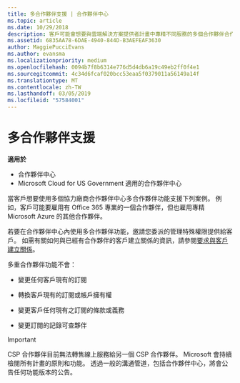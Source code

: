 ```yaml
---
title: 多合作夥伴支援 | 合作夥伴中心
ms.topic: article
ms.date: 10/29/2018
description: 客戶可能會想要與雲端解決方案提供者計畫中專精不同服務的多個合作夥伴合作。
ms.assetid: 6835AA78-6DAE-4940-844D-B3AEFEAF3630
author: MaggiePucciEvans
ms.author: evansma
ms.localizationpriority: medium
ms.openlocfilehash: 0094b7f8b6314e776d5d4db6a19c49eb2ff0f4e1
ms.sourcegitcommit: 4c34d6fcaf020bcc53eaa5f0379011a56149a14f
ms.translationtype: MT
ms.contentlocale: zh-TW
ms.lasthandoff: 03/05/2019
ms.locfileid: "57584001"
---
```

# <a name="multi-partner-support"></a>多合作夥伴支援

**適用於**

-  合作夥伴中心
-  Microsoft Cloud for US Government 適用的合作夥伴中心


當客戶想要使用多個協力廠商合作夥伴中心多合作夥伴功能支援下列案例。 例如，客戶可能要雇用有 Office 365 專業的一個合作夥伴，但也雇用專精 Microsoft Azure 的其他合作夥伴。

若要在合作夥伴中心內使用多合作夥伴功能，邀請您委派的管理特殊權限提供給客戶。 如需有關如何與已經有合作夥伴的客戶建立關係的資訊，請參閱[要求與客戶建立關係](request-a-relationship-with-a-customer.md)。

多重合作夥伴功能不會：

-   變更任何客戶現有的訂閱

-   轉換客戶現有的訂閱或帳戶擁有權

-   變更客戶任何現有之訂閱的條款或義務

-   變更訂閱的記錄可查夥伴

> [!IMPORTANT]  
> CSP 合作夥伴目前無法轉售線上服務給另一個 CSP 合作夥伴。 Microsoft 會持續檢閱所有計畫的原則和功能。 透過一般的溝通管道，包括合作夥伴中心，將會公告任何功能版本的公告。  

 






